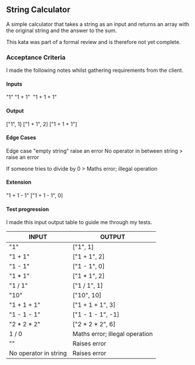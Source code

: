 ## String Calculator

A simple calculator that takes a string as an input and returns an array with the original string and the answer to the sum.

This kata was part of a formal review and is therefore not yet complete.

### Acceptance Criteria

I made the following notes whilst gathering requirements from the client.

#### Inputs
"1"
"1 + 1" 
"1 + 1 + 1"

#### Output
["1", 1]
["1 + 1", 2]
["1 + 1 + 1"]

#### Edge Cases
Edge case "empty string" raise an error
No operator in between string > raise an error

If someone tries to divide by 0 > Maths error; illegal operation

#### Extension
"1 + 1 - 1"
["1 + 1 - 1", 0]

#### Test progression

I made this input output table to guide me through my tests.

| INPUT | OUTPUT |
|-------|--------|
| "1"   | ["1", 1] |
| "1 + 1"  | ["1 + 1", 2] |
| "1 - 1" | ["1 - 1", 0] |
| "1 * 1" | ["1 * 1", 2] |
| "1 / 1" | ["1 / 1", 1] |
| "10"    | ["10", 10]   |
| "1 + 1 + 1" | ["1 + 1 + 1", 3] |
| "1 - 1 - 1" | ["1 - 1 - 1", -1] |
| "2 * 2 * 2" | ["2 * 2 * 2", 6] |
| 1 / 0 | Maths error; illegal operation |
| "" | Raises error |
| No operator in string | Raises error |







